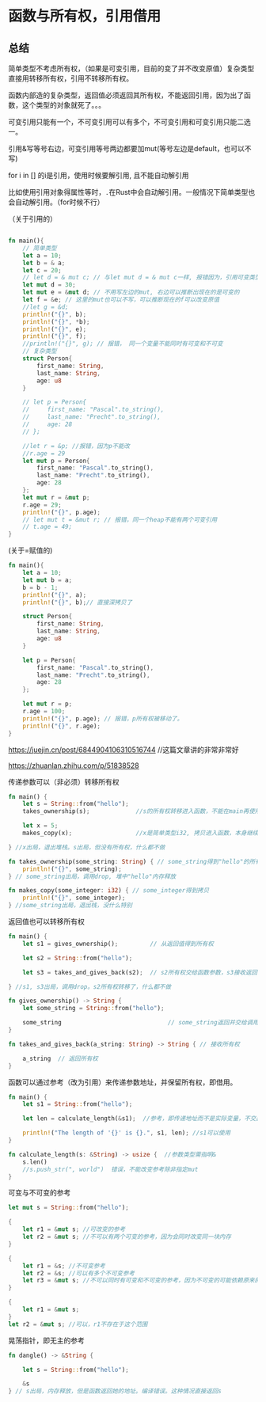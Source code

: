 # 函数与所有权，引用借用

## 总结

简单类型不考虑所有权，（如果是可变引用，目前的变了并不改变原值）复杂类型直接用转移所有权，引用不转移所有权。

函数内部造的复杂类型，返回值必须返回其所有权，不能返回引用，因为出了函数，这个类型的对象就死了。。。

可变引用只能有一个，不可变引用可以有多个，不可变引用和可变引用只能二选一。

引用&写等号右边，可变引用等号两边都要加mut(等号左边是default，也可以不写)

for i in [] 的i是引用，使用时候要解引用, 且不能自动解引用

比如使用引用对象得属性等时，`.`在Rust中会自动解引用。一般情况下简单类型也会自动解引用。（for时候不行）

（关于引用的）

```rust

fn main(){
    // 简单类型
    let a = 10;
    let b = & a;
    let c = 20;
    // let d = & mut c; // 与let mut d = & mut c一样, 报错因为，引用可变类型的前提是c是可变的
    let mut d = 30;
    let mut e = &mut d; // 不用写左边的mut, 右边可以推断出现在的是可变的
    let f = &e; // 这里的mut也可以不写，可以推断现在的f可以改变原值
    //let g = &d;
    println!("{}", b);
    println!("{}", *b);
    println!("{}", e);
    println!("{}", f);
    //println!("{}", g); // 报错， 同一个变量不能同时有可变和不可变
    // 复杂类型
    struct Person{
        first_name: String,
        last_name: String,
        age: u8
    }

    // let p = Person{
    //     first_name: "Pascal".to_string(),
    //     last_name: "Precht".to_string(),
    //     age: 28
    // };

    //let r = &p; //报错，因为p不能改
    //r.age = 29
    let mut p = Person{
        first_name: "Pascal".to_string(),
        last_name: "Precht".to_string(),
        age: 28
    };
    let mut r = &mut p;
    r.age = 29;
    println!("{}", p.age);
    // let mut t = &mut r; // 报错，同一个heap不能有两个可变引用
    // t.age = 49;
}
```

(关于=赋值的)

```rust
fn main(){
    let a = 10;
    let mut b = a;
    b = b - 1;
    println!("{}", a);
    println!("{}", b);// 直接深拷贝了

    struct Person{
        first_name: String,
        last_name: String,
        age: u8
    }

    let p = Person{
        first_name: "Pascal".to_string(),
        last_name: "Precht".to_string(),
        age: 28
    };

    let mut r = p;
    r.age = 100;
    println!("{}", p.age); // 报错，p所有权被移动了。
    println!("{}", r.age);
}
```

<https://juejin.cn/post/6844904106310516744> //这篇文章讲的非常非常好

<https://zhuanlan.zhihu.com/p/51838528>

传递参数可以（非必须）转移所有权

```rust
fn main() {
    let s = String::from("hello"); 
    takes_ownership(s);             //s的所有权转移进入函数，不能在main再使用s

    let x = 5;                      
    makes_copy(x);                  //x是简单类型i32, 拷贝进入函数，本身继续存在

} //x出局，退出堆栈。s出局，但没有所有权，什么都不做

fn takes_ownership(some_string: String) { // some_string得到"hello"的所有权
    println!("{}", some_string);
} // some_string出局，调用drop, 堆中"hello"内存释放

fn makes_copy(some_integer: i32) { // some_integer得到拷贝
    println!("{}", some_integer);
} //some_string出局，退出栈，没什么特别
```

返回值也可以转移所有权

```rust
fn main() {
    let s1 = gives_ownership();         // 从返回值得到所有权

    let s2 = String::from("hello");    

    let s3 = takes_and_gives_back(s2);  // s2所有权交给函数参数，s3接收返回值所有权

} //s1, s3出局，调用drop。s2所有权转移了，什么都不做

fn gives_ownership() -> String { 
    let some_string = String::from("hello"); 

    some_string                              // some_string返回并交给调用者所有权
}

fn takes_and_gives_back(a_string: String) -> String { // 接收所有权

    a_string  // 返回所有权
}
```

函数可以通过参考（改为引用）来传递参数地址，并保留所有权，即借用。

```rust
fn main() {
    let s1 = String::from("hello");

    let len = calculate_length(&s1);  //参考，即传递地址而不是实际变量，不交出所有权，即借用

    println!("The length of '{}' is {}.", s1, len); //s1可以使用
}

fn calculate_length(s: &String) -> usize {  //参数类型需指明&
    s.len()
    //s.push_str(", world")  错误，不能改变参考除非指定mut
}
```

可变与不可变的参考

```rust
let mut s = String::from("hello");

{
    let r1 = &mut s; //可改变的参考
    let r2 = &mut s; //不可以有两个可变的参考，因为会同时改变同一块内存
}

{
    let r1 = &s; //不可变参考
    let r2 = &s; //可以有多个不可变参考
    let r3 = &mut s; //不可以同时有可变和不可变的参考，因为不可变的可能依赖原来的值
}

{
    let r1 = &mut s;
}
let r2 = &mut s; //可以，r1不存在于这个范围
```

晃荡指针，即无主的参考

```rust
fn dangle() -> &String {

    let s = String::from("hello");

    &s
} // s出局，内存释放，但是函数返回她的地址。编译错误。这种情况直接返回s
```